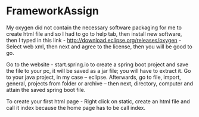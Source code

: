 # FrameworkAssign

My oxygen did not contain the necessary software packaging for me to create html file and so I had to go to help tab, then install new software, then I typed in this link - http://download.eclipse.org/releases/oxygen - Select web xml, then next and agree to the license, then you will be good to go.

Go to the website - start.spring.io to create a spring boot project and save the file to your pc, it will be saved as a jar file; you will have to extract it. Go to your java project, in my case – eclipse.  Afterwards, go to file, import, general, projects from folder or archive – then next, directory, computer and attain the saved spring boot file.

To create your first html page - Right click on static, create an html file and call it index because the home page has to be call index.
